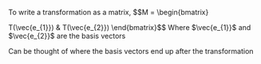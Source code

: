 To write a transformation as a matrix, $$M = \begin{bmatrix}

T(\vec{e_{1}}) & T(\vec{e_{2}})
\end{bmatrix}$$
Where $\vec{e_{1}}$ and $\vec{e_{2}}$ are the basis vectors

Can be thought of where the basis vectors end up after the transformation
